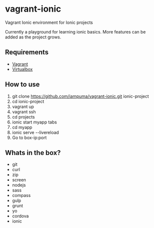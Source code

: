 # vagrant-ionic
Vagrant Ionic environment for Ionic projects

Currently a playground for learning ionic basics. More features can be added as the project grows.

## Requirements

- [Vagrant](https://www.vagrantup.com/)
- [Virtualbox](https://www.virtualbox.org/wiki/Downloads)

## How to use

1. git clone https://github.com/iampuma/vagrant-ionic.git ionic-project
2. cd ionic-project
3. vagrant up
4. vagrant ssh
5. cd projects
6. ionic start myapp tabs
7. cd myapp
8. ionic serve --livereload
9. Go to box-ip:port

## Whats in the box?

- git
- curl
- zip
- screen
- nodejs
- sass
- compass
- gulp
- grunt
- yo
- cordova
- ionic
